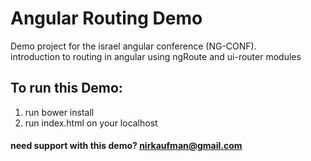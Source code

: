 Angular Routing Demo
=============== 

Demo project for the israel angular conference (NG-CONF).   
introduction to routing in angular
using ngRoute and ui-router modules


To run this Demo:
-----------------

1. run bower install
2. run index.html on your localhost 

#### need support with this demo? [nirkaufman@gmail.com](nirkaufman@gmail.com)
